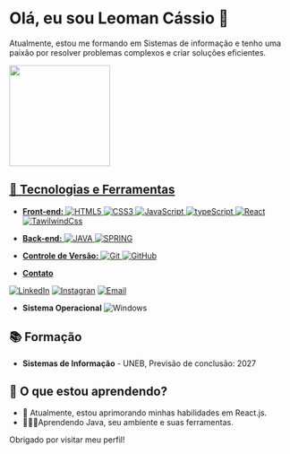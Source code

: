 # Olá, eu sou Leoman Cássio 👋

Atualmente, estou me formando em Sistemas de informação e tenho uma paixão por resolver problemas complexos e criar soluções eficientes.

<div>
  <a href="https://beacons.ai/Leomaan">
  <img height="180em" src="https://github-readme-stats.vercel.app/api?username=Leomaan&show_icons=true&theme=github_dark&include_all_commits=true&count_private=true"/>
</div>

## 🚀 Tecnologias e Ferramentas

- **Front-end:**
![HTML5](https://img.shields.io/badge/HTML5-E34F26?style=for-the-badge&logo=html5&logoColor=white)
![CSS3](https://img.shields.io/badge/CSS3-1572B6?style=for-the-badge&logo=css3&logoColor=white)
![JavaScript](https://img.shields.io/badge/JavaScript-F7DF1E?style=for-the-badge&logo=javascript&logoColor=black)
![typeScript](https://img.shields.io/badge/TypeScript-007ACC?style=for-the-badge&logo=typescript&logoColor=white)
![React](https://img.shields.io/badge/React-61DAFB?style=for-the-badge&logo=react&logoColor=black)
![TawilwindCss](https://img.shields.io/badge/Tailwind_CSS-38B2AC?style=for-the-badge&logo=tailwind-css&logoColor=white)
- **Back-end:**
 ![JAVA](https://img.shields.io/badge/Java-ED8B00?style=for-the-badge&logo=openjdk&logoColor=white)
 ![SPRING](https://img.shields.io/badge/Spring-6DB33F?style=for-the-badge&logo=spring&logoColor=white)
- **Controle de Versão:**
 ![Git](https://img.shields.io/badge/Git-F05032?style=for-the-badge&logo=git&logoColor=white)
 ![GitHub](https://img.shields.io/badge/GitHub-181717?style=for-the-badge&logo=github&logoColor=white)

- **Contato**

 [![LinkedIn](https://img.shields.io/badge/LinkedIn-0077B5?style=for-the-badge&logo=linkedin&logoColor=white)](https://www.linkedin.com/in/leomanc%C3%A1ssio/)
 [![Instagran](https://img.shields.io/badge/Instagram-E4405F?style=for-the-badge&logo=instagram&logoColor=white)](https://www.instagram.com/lleomaan/)
 [![Email](https://img.shields.io/badge/Gmail-D14836?style=for-the-badge&logo=gmail&logoColor=white)](mailto:leoman.cassio@hotmail.com?subject=Contato&body=Olá%2C%20gostaria%20de%20entrar%20em%20contato%20com%20você.)




- **Sistema Operacional**
 ![Windows](https://img.shields.io/badge/Windows-0078D6?style=for-the-badge&logo=windows&logoColor=white)


## 📚 Formação

- **Sistemas de Informação** - UNEB, Previsão de conclusão: 2027

## 🌱 O que estou aprendendo?

- 📖 Atualmente, estou aprimorando minhas habilidades em React.js.
- 👨🏿‍💻Aprendendo Java, seu ambiente e suas ferramentas.

Obrigado por visitar meu perfil!


